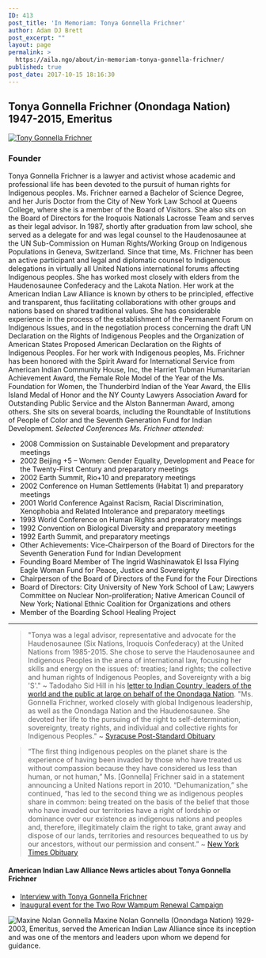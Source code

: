 ```yaml
---
ID: 413
post_title: 'In Memoriam: Tonya Gonnella Frichner'
author: Adam DJ Brett
post_excerpt: ""
layout: page
permalink: >
  https://aila.ngo/about/in-memoriam-tonya-gonnella-frichner/
published: true
post_date: 2017-10-15 18:16:30
---
```

## Tonya Gonnella Frichner (Onondaga Nation) 1947-2015, Emeritus

[![Tony Gonnella Frichner](https://aila.ngo/wp-content/uploads/2013/12/frichner.jpg)](https://aila.ngo/wp-content/uploads/2013/12/frichner.jpg)

### **Founder**

Tonya Gonnella Frichner is a lawyer and activist whose academic and professional life has been devoted to the pursuit of human rights for Indigenous peoples. Ms. Frichner earned a Bachelor of Science Degree, and her Juris Doctor from the City of New York Law School at Queens College, where she is a member of the Board of Visitors. She also sits on the Board of Directors for the Iroquois Nationals Lacrosse Team and serves as their legal advisor. In 1987, shortly after graduation from law school, she served as a delegate for and was legal counsel to the Haudenosaunee at the UN Sub-Commission on Human Rights/Working Group on Indigenous Populations in Geneva, Switzerland. Since that time, Ms. Frichner has been an active participant and legal and diplomatic counsel to Indigenous delegations in virtually all United Nations international forums affecting Indigenous peoples. She has worked most closely with elders from the Haudenosaunee Confederacy and the Lakota Nation. Her work at the American Indian Law Alliance is known by others to be principled, effective and transparent, thus facilitating collaborations with other groups and nations based on shared traditional values. She has considerable experience in the process of the establishment of the Permanent Forum on Indigenous Issues, and in the negotiation process concerning the draft UN Declaration on the Rights of Indigenous Peoples and the Organization of American States Proposed American Declaration on the Rights of Indigenous Peoples. For her work with Indigenous peoples, Ms. Frichner has been honored with the Spirit Award for International Service from American Indian Community House, Inc, the Harriet Tubman Humanitarian Achievement Award, the Female Role Model of the Year of the Ms. Foundation for Women, the Thunderbird Indian of the Year Award, the Ellis Island Medal of Honor and the NY County Lawyers Association Award for Outstanding Public Service and the Alston Bannerman Award, among others. She sits on several boards, including the Roundtable of Institutions of People of Color and the Seventh Generation Fund for Indian Development. _Selected Conferences Ms. Frichner attended:_

*   2008 Commission on Sustainable Development and preparatory meetings
*   2002 Beijing +5 – Women: Gender Equality, Development and Peace for the Twenty-First Century and preparatory meetings
*   2002 Earth Summit, Rio+10 and preparatory meetings
*   2002 Conference on Human Settlements (Habitat 1) and preparatory meetings
*   2001 World Conference Against Racism, Racial Discrimination, Xenophobia and Related Intolerance and preparatory meetings
*   1993 World Conference on Human Rights and preparatory meetings
*   1992 Convention on Biological Diversity and preparatory meetings
*   1992 Earth Summit, and preparatory meetings
*   Other Achievements: Vice-Chairperson of the Board of Directors for the Seventh Generation Fund for Indian Development
*   Founding Board Member of The Ingrid Washinawatok El Issa Flying Eagle Woman Fund for Peace, Justice and Sovereignty
*   Chairperson of the Board of Directors of the Fund for the Four Directions
*   Board of Directors: City University of New York School of Law; Lawyers Committee on Nuclear Non-proliferation; Native American Council of New York; National Ethnic Coalition for Organizations and others
*   Member of the Boarding School Healing Project

***

> "Tonya was a legal advisor, representative and advocate for the Haudenosaunee (Six Nations, Iroquois Confederacy) at the United Nations from 1985-2015\. She chose to serve the Haudenosaunee and Indigenous Peoples in the arena of international law, focusing her skills and energy on the issues of: treaties; land rights; the collective and human rights of Indigenous Peoples, and Sovereignty with a big 'S'." ~ Tadodaho Sid Hill in his [letter to Indian Country, leaders of the world and the public at large on behalf of the Onondaga Nation](https://indiancountrymedianetwork.com/news/native-news/a-letter-to-indian-country-in-honor-of-tonya-gonnella-frichner/). "Ms. Gonnella Frichner, worked closely with global Indigenous leadership, as well as the Onondaga Nation and the Haudenosaunee. She devoted her life to the pursuing of the right to self-determination, sovereignty, treaty rights, and individual and collective rights for Indigenous Peoples."
~ [Syracuse Post-Standard Obituary](http://obits.syracuse.com/obituaries/syracuse/obituary.aspx?pid=174155754)

> “The first thing indigenous peoples on the planet share is the experience of having been invaded by those who have treated us without compassion because they have considered us less than human, or not human,” Ms. [Gonnella] Frichner said in a statement announcing a United Nations report in 2010\. “Dehumanization,” she continued, “has led to the second thing we as indigenous peoples share in common: being treated on the basis of the belief that those who have invaded our territories have a right of lordship or dominance over our existence as indigenous nations and peoples and, therefore, illegitimately claim the right to take, grant away and dispose of our lands, territories and resources bequeathed to us by our ancestors, without our permission and consent.”
~ [New York Times Obituary](https://www.nytimes.com/2015/02/25/us/tonya-gonnella-frichner-advocate-for-indigenous-peoples-dies-at-67.html?_r=0)


#### American Indian Law Alliance News articles about Tonya Gonnella Frichner

*   [Interview with Tonya Gonnella Frichner](https://aila.ngo/about/in-memoriam-tonya-gonnella-frichner/)
*   [Inaugural event for the Two Row Wampum Renewal Campaign](https://aila.ngo/2017/10/inaugural-event-for-the-two-row-wampum-renewal-campaign/)

![Maxine Nolan Gonnella](https://aila.ngo/wp-content/uploads/2013/12/maxine.jpg) Maxine Nolan Gonnella (Onondaga Nation) 1929-2003, Emeritus, served the American Indian Law Alliance since its inception and was one of the mentors and leaders upon whom we depend for guidance.
